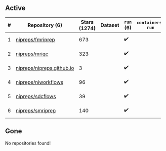## Active
| # | Repository (6) | Stars (1274) | Dataset | `run` (6) | `containers-run` | Last Modified |
| --- | --- | --- | --- | --- | --- | --- |
| 1 | [nipreps/fmriprep](https://github.com/nipreps/fmriprep) | 673 |  | :heavy_check_mark: |  | 2025-05-23 14:54:43+00:00 |
| 2 | [nipreps/mriqc](https://github.com/nipreps/mriqc) | 323 |  | :heavy_check_mark: |  | 2025-05-26 20:09:24+00:00 |
| 3 | [nipreps/nipreps.github.io](https://github.com/nipreps/nipreps.github.io) | 3 |  | :heavy_check_mark: |  | 2025-05-28 04:18:38+00:00 |
| 4 | [nipreps/niworkflows](https://github.com/nipreps/niworkflows) | 96 |  | :heavy_check_mark: |  | 2025-05-26 08:45:56+00:00 |
| 5 | [nipreps/sdcflows](https://github.com/nipreps/sdcflows) | 39 |  | :heavy_check_mark: |  | 2025-05-15 16:35:44+00:00 |
| 6 | [nipreps/smriprep](https://github.com/nipreps/smriprep) | 140 |  | :heavy_check_mark: |  | 2025-05-29 20:50:19+00:00 |

## Gone
No repositories found!
